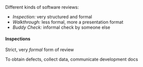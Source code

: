 Different kinds of software reviews: 
- *Inspection:* very structured and formal 
- *Walkthrough:* less formal, more a presentation format 
- *Buddy Check:* informal check by someone else 

#### Inspections 
Strict, very *formal* form of review 

To obtain defects, collect data, communicate development docs

